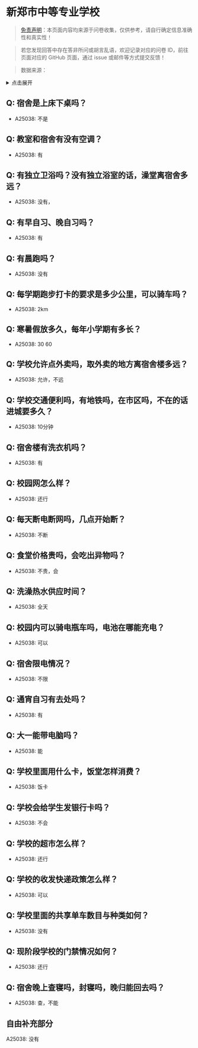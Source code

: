 # 新郑市中等专业学校

> [免责声明](https://colleges.chat/#_3)：本页面内容均来源于问卷收集，仅供参考，请自行确定信息准确性和真实性！

> 若您发现回答中存在答非所问或胡言乱语，欢迎记录对应的问卷 ID，前往页面对应的 GitHub 页面，通过 issue 或邮件等方式提交反馈！

> 数据来源：

<details><summary>点击展开</summary>
<ul>
<li>A25038: 3112296607@qq.com (2024 年 06 月)</li>
</ul>
</details>

## Q: 宿舍是上床下桌吗？

- A25038: 不是

## Q: 教室和宿舍有没有空调？

- A25038: 有

## Q: 有独立卫浴吗？没有独立浴室的话，澡堂离宿舍多远？

- A25038: 没有，

## Q: 有早自习、晚自习吗？

- A25038: 有

## Q: 有晨跑吗？

- A25038: 没有

## Q: 每学期跑步打卡的要求是多少公里，可以骑车吗？

- A25038: 2km

## Q: 寒暑假放多久，每年小学期有多长？

- A25038: 30 60

## Q: 学校允许点外卖吗，取外卖的地方离宿舍楼多远？

- A25038: 允许，不远

## Q: 学校交通便利吗，有地铁吗，在市区吗，不在的话进城要多久？

- A25038: 10分钟

## Q: 宿舍楼有洗衣机吗？

- A25038: 有

## Q: 校园网怎么样？

- A25038: 还行

## Q: 每天断电断网吗，几点开始断？

- A25038: 不断

## Q: 食堂价格贵吗，会吃出异物吗？

- A25038: 不贵，会

## Q: 洗澡热水供应时间？

- A25038: 全天

## Q: 校园内可以骑电瓶车吗，电池在哪能充电？

- A25038: 可以

## Q: 宿舍限电情况？

- A25038: 不限

## Q: 通宵自习有去处吗？

- A25038: 有

## Q: 大一能带电脑吗？

- A25038: 能

## Q: 学校里面用什么卡，饭堂怎样消费？

- A25038: 饭卡

## Q: 学校会给学生发银行卡吗？

- A25038: 不会

## Q: 学校的超市怎么样？

- A25038: 还行

## Q: 学校的收发快递政策怎么样？

- A25038: 可以

## Q: 学校里面的共享单车数目与种类如何？

- A25038: 没有

## Q: 现阶段学校的门禁情况如何？

- A25038: 还行

## Q: 宿舍晚上查寝吗，封寝吗，晚归能回去吗？

- A25038: 查，不能

## 自由补充部分

A25038: 没有